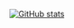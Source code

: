 [![GitHub stats](https://github-readme-stats.vercel.app/api?username=harrisonharrisonharrison&show_icons=true&theme=dark&hide=stars&rank_icon=github&show=prs_merged&custom_title=harrisonharrisonharrison's+Stats)](https://github.com/anuraghazra/github-readme-stats)

